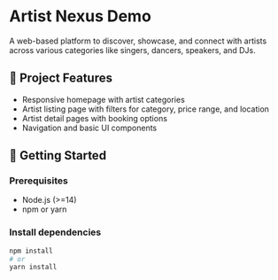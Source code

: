 # Artist Nexus Demo

A web-based platform to discover, showcase, and connect with artists across various categories like singers, dancers, speakers, and DJs.

## 📌 Project Features

- Responsive homepage with artist categories
- Artist listing page with filters for category, price range, and location
- Artist detail pages with booking options
- Navigation and basic UI components

## 🚀 Getting Started

### Prerequisites

- Node.js (>=14)
- npm or yarn

### Install dependencies

```bash
npm install
# or
yarn install

